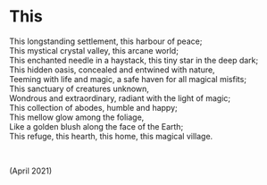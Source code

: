 # This

This longstanding settlement, this harbour of peace;  
This mystical crystal valley, this arcane world;  
This enchanted needle in a haystack, this tiny star in the deep dark;  
This hidden oasis, concealed and entwined with nature,  
Teeming with life and magic, a safe haven for all magical misfits;  
This sanctuary of creatures unknown,  
Wondrous and extraordinary, radiant with the light of magic;  
This collection of abodes, humble and happy;  
This mellow glow among the foliage,  
Like a golden blush along the face of the Earth;  
This refuge, this hearth, this home, this magical village.


<br>


(April 2021)